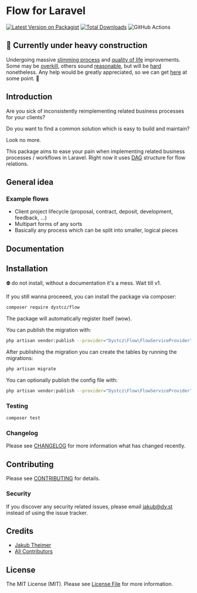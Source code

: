 # Flow for Laravel

[![Latest Version on Packagist](https://img.shields.io/packagist/v/dystcz/flow.svg?style=flat-square)](https://packagist.org/packages/dystcz/flow)
[![Total Downloads](https://img.shields.io/packagist/dt/dystcz/flow.svg?style=flat-square)](https://packagist.org/packages/dystcz/flow)
![GitHub Actions](https://github.com/dystcz/flow/actions/workflows/run-tests.yml/badge.svg)

## 🚧 Currently under heavy construction

Undergoing massive [slimming process](https://github.com/dystcz/flow/issues/4) and [quality of life](https://github.com/dystcz/flow/issues/2) improvements. Some may be [overkill](https://github.com/dystcz/flow/issues/5), others sound [reasonable](https://github.com/dystcz/flow/issues/3), but will be [hard](https://github.com/dystcz/flow/issues/6) nonetheless. Any help would be greatly appreciated, so we can get [here](https://github.com/dystcz/flow/milestone/1) at some point. 🥲

## Introduction

Are you sick of inconsistently reimplementing related business processes for your clients?

Do you want to find a common solution which is easy to build and maintain?

Look no more.

This package aims to ease your pain when implementing related business processes / workflows in Laravel.
Right now it uses [DAG](https://en.wikipedia.org/wiki/Directed_acyclic_graph) structure for flow relations.

<!-- - [General idea](#general-idea) -->
<!-- - [Documentation](#documentation) -->
<!--     -   [How to create flow workflow](#flow-workflows) -->
<!--     -   [flow lifecycle events](#flow-lifecycle-events) -->
<!-- - [Installation](#installation) -->

## General idea


### Example flows

- Client project lifecycle (proposal, contract, deposit, development, feedback, ...)
- Multipart forms of any sorts
- Basically any process which can be split into smaller, logical pieces

## Documentation


## Installation

⛔ do not install, without a documentation it's a mess. Wait till v1.

If you still wanna proceeed, you can install the package via composer:

```bash
composer require dystcz/flow
```

The package will automatically register itself (wow).

You can publish the migration with:

```bash
php artisan vendor:publish --provider="Dystcz\Flow\FlowServiceProvider" --tag="migrations"
```

After publishing the migration you can create the tables by running the migrations:

```bash
php artisan migrate
```

You can optionally publish the config file with:

```bash
php artisan vendor:publish --provider="Dystcz\Flow\FlowServiceProvider" --tag="config"
```

### Testing

```bash
composer test
```

### Changelog

Please see [CHANGELOG](CHANGELOG.md) for more information what has changed recently.

## Contributing

Please see [CONTRIBUTING](CONTRIBUTING.md) for details.

### Security

If you discover any security related issues, please email jakub@dy.st instead of using the issue tracker.

## Credits

-   [Jakub Theimer](https://github.com/theimerj)
-   [All Contributors](../../contributors)

## License

The MIT License (MIT). Please see [License File](LICENSE.md) for more information.


